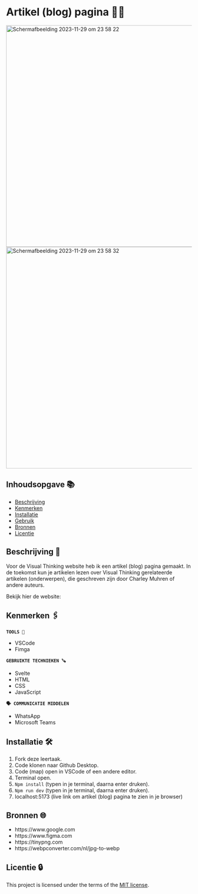 # Artikel (blog) pagina ✍🏾 

<img width="600" alt="Scherm­afbeelding 2023-11-29 om 23 58 22" src="https://github.com/Nazneen05x/dont-repeat-yourself-component-library/assets/112861261/473de81d-c96a-4cb2-a034-a64dea6ca43c">

<img width="600" alt="Scherm­afbeelding 2023-11-29 om 23 58 32" src="https://github.com/Nazneen05x/dont-repeat-yourself-component-library/assets/112861261/ab6be561-6297-4337-ac62-9ba89ea89471">


## Inhoudsopgave 📚

  * [Beschrijving](#beschrijving)
  * [Kenmerken](#kenmerken)
  * [Installatie](#installatie)
  * [Gebruik](#gebruik)
  * [Bronnen](#bronnen)
  * [Licentie](#licentie)



## Beschrijving 📃

Voor de Visual Thinking website heb ik een artikel (blog) pagina gemaakt. In de toekomst kun je artikelen lezen over Visual Thinking gerelateerde artikelen (onderwerpen), die geschreven zijn door Charley Muhren of andere auteurs. 

Bekijk hier de website:

## Kenmerken 🖇️
<strong>`TOOLS 🧰`</strong>
<ul>
<li>VSCode</li>
<li>Fimga</li>
</ul>

<strong>`GEBRUIKTE TECHNIEKEN 🪚`</strong>
<ul>
<li>Svelte</li>
<li>HTML</li>
<li>CSS</li>
<li>JavaScript</li>
</ul>

<strong>`🗣️ COMMUNICATIE MIDDELEN`</strong>
<ul>
<li>WhatsApp</li>
 <li>Microsoft Teams</li>
</ul>

## Installatie  🛠️
1. Fork deze leertaak.
2. Code klonen naar Github Desktop.
3. Code (map) open in VSCode of een andere editor.
4. Terminal open.
5. `Npm install` (typen in je terminal, daarna enter druken).
6. `Npm run dev` (typen in je terminal, daarna enter druken).
7. localhost:5173  (live link om artikel (blog) pagina te zien in je browser)

## Bronnen 🌐


<ul>
<li>https://www.google.com</li>
<li>https://www.figma.com</li>
<li>https://tinypng.com</li>
<li>https://webpconverter.com/nl/jpg-to-webp</li>



</ul>

## Licentie 🔒

This project is licensed under the terms of the [MIT license](./LICENSE).
